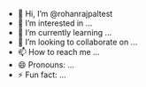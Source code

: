 - 👋 Hi, I’m @rohanrajpaltest
- 👀 I’m interested in ...
- 🌱 I’m currently learning ...
- 💞️ I’m looking to collaborate on ...
- 📫 How to reach me ...
- 😄 Pronouns: ...
- ⚡ Fun fact: ...

<!---
rohanrajpaltest/rohanrajpaltest is a ✨ special ✨ repository because its `README.md` (this file) appears on your GitHub profile.
You can click the Preview link to take a look at your changes.
--->
